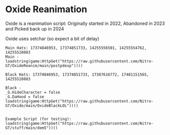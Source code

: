 # Oxide Reanimation
Oxide is a reanimation script: Originally started in 2022, Abandoned in 2023 and Picked back up in 2024

Oxide uses setchar (so expect a bit of delay)
```
Main Hats: 17374846953, 17374851733, 14255556501, 14255554762, 14255528083
Main - loadstring(game:HttpGet("https://raw.githubusercontent.com/Nitro-GT/OxideReanim/main/postpdexp"))()

Black Hats: 17374846953, 17374851733, 17387616772, 17401151565, 14255528083

Black -
_G.HideCharacter = false 
_G.DaHood = false
loadstring(game:HttpGet("https://raw.githubusercontent.com/Nitro-GT/Oxide/main/OxideBlackLOL"))()


Example Script (for testing):
loadstring(game:HttpGet("https://raw.githubusercontent.com/Nitro-GT/stuff/main/dem5"))()
